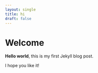 ```yaml
---
layout: single
title: hi
draft: false
---
```


# Welcome

**Hello world**, this is my first Jekyll blog post.

I hope you like it!
